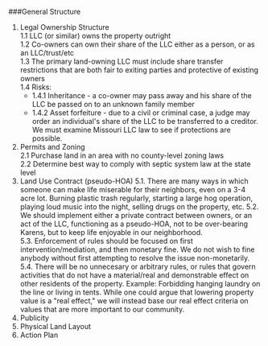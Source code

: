 ###General Structure 

1. Legal Ownership Structure  
   1.1 LLC (or similar) owns the property outright  
   1.2 Co-owners can own their share of the LLC either as a person, or as an LLC/trust/etc  
   1.3 The primary land-owning LLC must include share transfer restrictions that are both fair to exiting parties and protective of existing owners  
   1.4 Risks:  
    * 1.4.1 Inheritance - a co-owner may pass away and his share of the LLC be passed on to an unknown family member  
    * 1.4.2 Asset forfeiture - due to a civil or criminal case, a judge may order an individual's share of the LLC to be transferred to a creditor. We must examine Missouri LLC law to see if protections are possible.  
3. Permits and Zoning  
   2.1 Purchase land in an area with no county-level zoning laws  
   2.2 Determine best way to comply with septic system law at the state level  
5. Land Use Contract (pseudo-HOA)
   5.1. There are many ways in which someone can make life miserable for their neighbors, even on a 3-4 acre lot. Burning plastic trash regularly, starting a large hog operation, playing loud music into the night, selling drugs on the property, etc.
   5.2. We should implement either a private contract between owners, or an act of the LLC, functioning as a pseudo-HOA, not to be over-bearing Karens, but to keep life enjoyable in our neighborhood.  
   5.3. Enforcement of rules should be focused on first intervention/mediation, and then monetary fine. We do not wish to fine anybody without first attempting to resolve the issue non-monetarily.  
   5.4. There will be no unnecesary or arbitrary rules, or rules that govern activities that do not have a material/real and demonstrable effect on other residents of the property. Example: Forbidding hanging laundry on the line or living in tents. While one could argue that lowering property value is a "real effect," we will instead base our real effect criteria on values that are more important to our community. 
7. Publicity
8. Physical Land Layout
9. Action Plan
